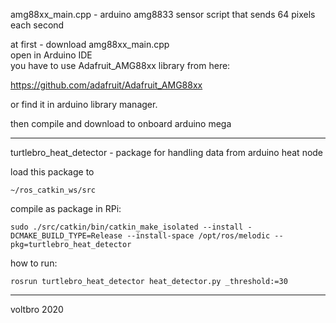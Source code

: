 amg88xx_main.cpp - arduino amg8833 sensor script that sends 64 pixels each second  

at first - download amg88xx_main.cpp  
open in Arduino IDE  
you have to use Adafruit_AMG88xx library from here:  

https://github.com/adafruit/Adafruit_AMG88xx  

or find it in arduino library manager.  

then compile and download to onboard arduino mega  


-----------------------------------------------------------------------------------------------------------------

turtlebro_heat_detector - package for handling data from arduino heat node  

load this package to   

```
~/ros_catkin_ws/src
```

compile as package in RPi:  

```
sudo ./src/catkin/bin/catkin_make_isolated --install -DCMAKE_BUILD_TYPE=Release --install-space /opt/ros/melodic --pkg=turtlebro_heat_detector
```

how to run:  
```
rosrun turtlebro_heat_detector heat_detector.py _threshold:=30
```

---------------------------------------------------------------------------------------------------------------

voltbro 2020


